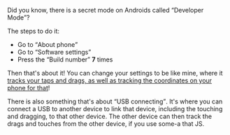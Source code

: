 Did you know, there is a secret mode on Androids called <q>Developer Mode</q>?

The steps to do it:
- Go to <q>About phone</q>
- Go to <q>Software settings</q>
- Press the <q>Build number</q> **7** times

Then that's about it!
You can change your settings to be like mine, where it <ins>tracks your taps and drags, as well as tracking the coordinates on your phone for that</ins>!

There is also something that's about <q>USB connecting</q>. It's where you can connect a USB to another device to link that device, including the touching and dragging, to that other device. The other device can then track the drags and touches from the other device, if you use some-a that JS.
